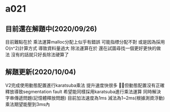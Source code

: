# a021
## 目前還在解題中(2020/09/26)
目前難點在於 乘法運算malloc分配上似乎有錯誤 可能指標分配不對 或是因為採用O(n^2)計算方式 導致資料量過大
除法運算在於 還在試圖尋找一個更好更快的做法 沒有的話就只好長除法硬算了
## 解題更新(2020/10/04)
V2完成使用動態配置進行karatsuba乘法 提升速度快很多
但動態配置沒有正確釋放導致segmentation fault
希望能同樣採用karatsuba進行乘法運算 同時解決字串傳遞問題(記憶體釋放問題)
目前加法速度為1ms 減法為1~2ms(根據測資浮動) 乘法期望能壓到3ms內